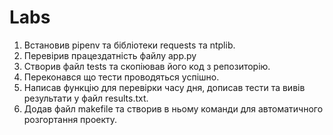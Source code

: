 **Labs**
========

1. Встановив pipenv та бiблiотеки requests та ntplib.
2. Перевiрив працездатнiсть файлу app.py
3. Створив файл tests та скопiював його код з репозиторiю.
4. Переконався що тести проводяться успiшно.
5. Написав функцiю для перевiрки часу дня, дописав тести та вивiв результати у файл results.txt.
6. Додав файл makefile та створив в ньому команди для автоматичного розгортання проекту.

